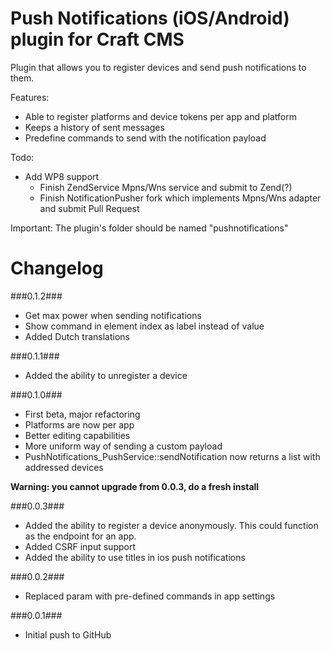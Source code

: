 Push Notifications (iOS/Android) plugin for Craft CMS
=================

Plugin that allows you to register devices and send push notifications to them.

Features:
- Able to register platforms and device tokens per app and platform
- Keeps a history of sent messages
- Predefine commands to send with the notification payload

Todo:
- Add WP8 support
	- Finish ZendService Mpns/Wns service and submit to Zend(?)
	- Finish NotificationPusher fork which implements Mpns/Wns adapter and submit Pull Request

Important:
The plugin's folder should be named "pushnotifications"

Changelog
=================
###0.1.2###
- Get max power when sending notifications
- Show command in element index as label instead of value
- Added Dutch translations

###0.1.1###
- Added the ability to unregister a device

###0.1.0###
- First beta, major refactoring
- Platforms are now per app
- Better editing capabilities
- More uniform way of sending a custom payload
- PushNotifications_PushService::sendNotification now returns a list with addressed devices

__Warning: you cannot upgrade from 0.0.3, do a fresh install__

###0.0.3###
- Added the ability to register a device anonymously. This could function as the endpoint for an app.
- Added CSRF input support
- Added the ability to use titles in ios push notifications

###0.0.2###
- Replaced param with pre-defined commands in app settings

###0.0.1###
- Initial push to GitHub
